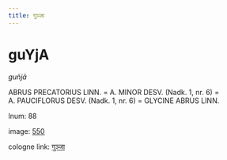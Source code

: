 ```yaml
---
title: गुञ्जा
---
```


# guYjA

<i>guñjā</i>  <div n="P" /><bot>ABRUS PRECATORIUS LINN.</bot> = <bot>A. MINOR DESV.</bot> (Nadk. 1, nr. 6) = <div n="lb" /><bot>A. PAUCIFLORUS DESV.</bot> (Nadk. 1, nr. 6) = <bot>GLYCINE ABRUS LINN.</bot>

lnum: 88

image: [550](https://www.sanskrit-lexicon.uni-koeln.de/scans/csl-apidev/servepdf.php?dict=snp&page=550)

cologne link: [गुञ्जा](https://sanskrit-lexicon.uni-koeln.de/scans/csl-apidev/getword.php?dict=snp&key=गुञ्जा)

